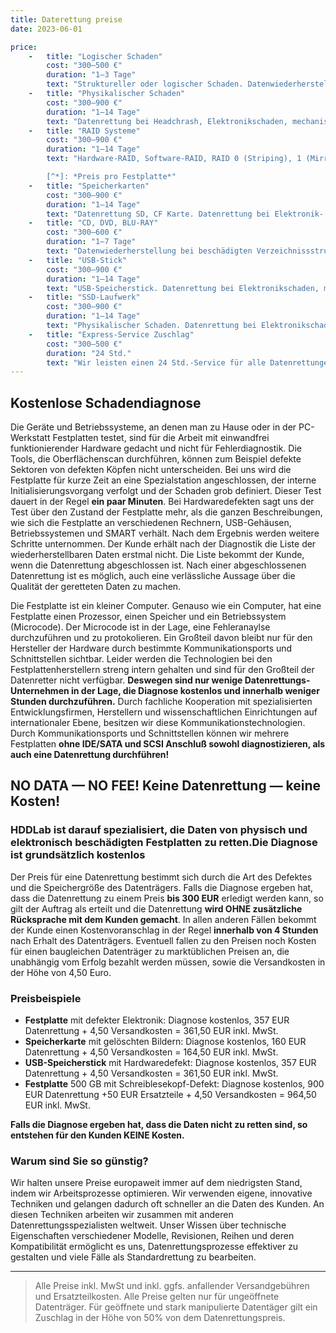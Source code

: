 ```yaml
---
title: Daterettung preise
date: 2023-06-01

price:
    -   title: "Logischer Schaden"
        cost: "300–500 €"
        duration: "1–3 Tage"
        text: "Struktureller oder logischer Schaden. Datenwiederherstellung bei beschädigten Verzeichnissstrukturen und gelöschten Daten (FAT, NTFS, HFS+, Ext2,3, etc.), leichten Oberflächenschäden der Magnetoberfläche. Festplatten, Flash Disks, CD, DVD, Flash Memory — SD, CF, XD, MS etc."
    -   title: "Physikalischer Schaden"
        cost: "300–900 €"
        duration: "1–14 Tage"
        text: "Datenrettung bei Headchrash, Elektronikschaden, mechanischen Schäden, Schäden im Initialisierungsbereich (Microcode), schweren Oberflächen- schäden. Je nach Schwere des Schadens wird Ihr Datenträger in Reinraum bearbeitet."
    -   title: "RAID Systeme"
        cost: "300–900 €"
        duration: "1–14 Tage"
        text: "Hardware-RAID, Software-RAID, RAID 0 (Striping), 1 (Mirroring), 5 (Striping & Distributed parity) etc.[^*] Wir bieten folgende Datenrettungs-Lösungen für RAID-Systeme: Software RAID, Nvidia, ASUS, Gigabyte, Adaptec, 3ware, EMC, Pinnacle, Promise, Raidtec, Storage Dimensions, Sun, Synology.

        [^*]: *Preis pro Festplatte*"
    -   title: "Speicherkarten"
        cost: "300–900 €"
        duration: "1–14 Tage"
        text: "Datenrettung SD, CF Karte. Datenrettung bei Elektronik- schaden, mechanische Schäden, Defekt der Controller oder Leitplatte. Flash Memory – SD, CF, XD, MS."
    -   title: "CD, DVD, BLU-RAY"
        cost: "300–600 €"
        duration: "1–7 Tage"
        text: "Datenwiederherstellung bei beschädigten Verzeichnissstrukturen, mechanischen Schäden, leichten Oberflächenschäden. CD, DVD, BLU-RAY."
    -   title: "USB-Stick"
        cost: "300–900 €"
        duration: "1–14 Tage"
        text: "USB-Speicherstick. Datenrettung bei Elektronikschaden, mechanische Schäden, Defekt der Controller oder Leitplatte. Flash Memory USB-Speicherstick."
    -   title: "SSD-Laufwerk"
        cost: "300–900 €"
        duration: "1–14 Tage"
        text: "Physikalischer Schaden. Datenrettung bei Elektronikschaden, mechanische Schäden, Defekt der Controller oder Leitplatte. SSD Schnittstelle: SAS, SATA, IDE, LIF, ZIF etc."
    -   title: "Express-Service Zuschlag"
        cost: "300–500 €"
        duration: "24 Std."
        text: "Wir leisten einen 24 Std.-Service für alle Datenrettungen im Express-Service auch am Wochenende. Nach Eingang Ihrer Datenträger arbeiten wir rund um die Uhr, um eine schnelle und vollständige Wiederherstellung Ihrer Daten zu gewährleisten."
---
```


## Kostenlose Schadendiagnose

Die Geräte und Betriebssysteme, an denen man zu Hause oder in der PC-Werkstatt Festplatten testet, sind für die Arbeit mit einwandfrei funktionierender Hardware gedacht und nicht für Fehlerdiagnostik. Die Tools, die Oberflächenscan durchführen, können zum Beispiel defekte Sektoren von defekten Köpfen nicht unterscheiden. Bei uns wird die Festplatte für kurze Zeit an eine Spezialstation angeschlossen, der interne Initialisierungsvorgang verfolgt und der Schaden grob definiert. Dieser Test dauert in der Regel **ein paar Minuten**. Bei Hardwaredefekten sagt uns der Test über den Zustand der Festplatte mehr, als die ganzen Beschreibungen, wie sich die Festplatte an verschiedenen Rechnern, USB-Gehäusen, Betriebssystemen und SMART verhält. Nach dem Ergebnis werden weitere Schritte unternommen. Der Kunde erhält nach der Diagnostik die Liste der wiederherstellbaren Daten erstmal nicht. Die Liste bekommt der Kunde, wenn die Datenrettung abgeschlossen ist. Nach einer abgeschlossenen Datenrettung ist es möglich, auch eine verlässliche Aussage über die Qualität der geretteten Daten zu machen.

Die Festplatte ist ein kleiner Computer. Genauso wie ein Computer, hat eine Festplatte einen Prozessor, einen Speicher und ein Betriebssystem (Microcode). Der Microcode ist in der Lage, eine Fehleranaylse durchzuführen und zu protokolieren. Ein Großteil davon bleibt nur für den Hersteller der Hardware durch bestimmte Kommunikationsports und Schnittstellen sichtbar. Leider werden die Technologien bei den Festplattenherstellern streng intern gehalten und sind für den Großteil der Datenretter nicht verfügbar. **Deswegen sind nur wenige Datenrettungs-Unternehmen in der Lage, die Diagnose kostenlos und innerhalb weniger Stunden durchzuführen.** Durch fachliche Kooperation mit spezialisierten Entwicklungsfirmen, Herstellern und wissenschaftlichen Einrichtungen auf internationaler Ebene, besitzen wir diese Kommunikationstechnologien. Durch Kommunikationsports und Schnittstellen können wir mehrere Festplatten **ohne IDE/SATA und SCSI Anschluß sowohl diagnostizieren, als auch eine Datenrettung durchführen!**

## NO DATA — NO FEE! Keine Datenrettung — keine Kosten!

### HDDLab ist darauf spezialisiert, die Daten von physisch und elektronisch beschädigten Festplatten zu retten.Die Diagnose ist grundsätzlich kostenlos

Der Preis für eine Datenrettung bestimmt sich durch die Art des Defektes und die Speichergröße des Datenträgers. Falls die Diagnose ergeben hat, dass die Datenrettung zu einem Preis **bis 300 EUR** erledigt werden kann, so gilt der Auftrag als erteilt und die Datenrettung **wird OHNE zusätzliche Rücksprache mit dem Kunden gemacht**. In allen anderen Fällen bekommt der Kunde einen Kostenvoranschlag in der Regel **innerhalb von 4 Stunden** nach Erhalt des Datenträgers. Eventuell fallen zu den Preisen noch Kosten für einen baugleichen Datenträger zu marktüblichen Preisen an, die unabhängig vom Erfolg bezahlt werden müssen, sowie die Versandkosten in der Höhe von 4,50 Euro.

### Preisbeispiele

- **Festplatte** mit defekter Elektronik: Diagnose kostenlos, 357 EUR Datenrettung + 4,50 Versandkosten = 361,50 EUR inkl. MwSt.
- **Speicherkarte** mit gelöschten Bildern: Diagnose kostenlos, 160 EUR Datenrettung + 4,50 Versandkosten = 164,50 EUR inkl. MwSt.
- **USB-Speicherstick** mit Hardwaredefekt: Diagnose kostenlos, 357 EUR Datenrettung + 4,50 Versandkosten = 361,50 EUR inkl. MwSt.
- **Festplatte** 500 GB mit Schreiblesekopf-Defekt: Diagnose kostenlos, 900 EUR Datenrettung +50 EUR Ersatzteile + 4,50 Versandkosten = 964,50 EUR inkl. MwSt.

**Falls die Diagnose ergeben hat, dass die Daten nicht zu retten sind, so entstehen für den Kunden KEINE Kosten.**

### Warum sind Sie so günstig?

Wir halten unsere Preise europaweit immer auf dem niedrigsten Stand, indem wir Arbeitsprozesse optimieren. Wir verwenden eigene, innovative Techniken und gelangen dadurch oft schneller an die Daten des Kunden. An diesen Techniken arbeiten wir zusammen mit anderen Datenrettungsspezialisten weltweit. Unser Wissen über technische Eigenschaften verschiedener Modelle, Revisionen, Reihen und deren Kompatibilität ermöglicht es uns, Datenrettungsprozesse effektiver zu gestalten und viele Fälle als Standardrettung zu bearbeiten.

---
> Alle Preise inkl. MwSt und inkl. ggfs. anfallender Versandgebühren und Ersatzteilkosten. Alle Preise gelten nur für ungeöffnete Datenträger. Für geöffnete und stark manipulierte Datentäger gilt ein Zuschlag in der Höhe von 50% von dem Datenrettungspreis.
